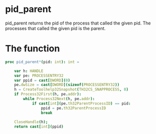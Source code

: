 # pid_parent

pid_parent returns the pid of the process that called the given pid. The processes that called the
given pid is the parent.

# The function
```nim
proc pid_parent*(pid: int): int =

    var h: HANDLE
    var pe: PROCESSENTRY32
    var ppid = cast[DWORD](0)
    pe.dwSize = cast[DWORD](sizeof(PROCESSENTRY32))
    h = CreateToolhelp32Snapshot(TH32CS_SNAPPROCESS, 0)
    if Process32First(h, pe.addr):
        while Process32Next(h, pe.addr):
            if cast[int](pe.th32ParentProcessID) == pid:
                ppid = pe.th32ParentProcessID
                break
    
    CloseHandle(h);
    return cast[int](ppid)

```